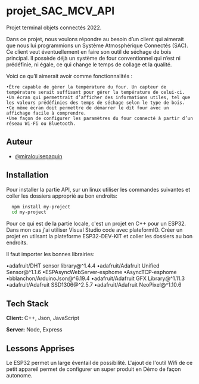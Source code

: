 # projet_SAC_MCV_API

Projet terminal objets connectés 2022. 

Dans ce projet, nous voulons répondre au besoin d’un client qui aimerait que nous lui programmions un Système Atmosphérique Connectés (SAC). Ce client veut éventuellement en faire son outil de séchage de bois principal. Il possède déjà un système de four conventionnel qui n’est ni prédéfinie, ni égale, ce qui change le temps de collage et la qualité.

Voici ce qu’il aimerait avoir comme fonctionnalités :

    •Être capable de gérer la température du four. Un capteur de température serait suffisant pour gérer la température de celui-ci.
    •Un écran qui permettrait d’afficher des informations utiles, tel que les valeurs prédéfinies des temps de séchage selon le type de bois.
    •Ce même écran doit permettre de démarrer le dit four avec un affichage facile à comprendre.
    •Une façon de configurer les paramètres du four connecté à partir d’un réseau Wi-Fi ou Bluetooth.



## Auteur

- [@miralouisepaquin](https://www.github.com/miralouisepaquin)


## Installation

Pour installer la partie API, sur un linux utiliser les commandes suivantes et coller les dossiers approprié au bon endroits:

```bash
  npm install my-project
  cd my-project
```

Pour ce qui est de la partie locale, c'est un projet en C++ pour un ESP32.
Dans mon cas j'ai utiliser Visual Studio code avec plateformIO.
Créer un projet en utilsant la plateforme ESP32-DEV-KIT et coller les dossiers au bon endroits.

Il faut importer les bonnes librairies:

  •adafruit/DHT sensor library@^1.4.4 
	•adafruit/Adafruit Unified Sensor@^1.1.6 
	•ESPAsyncWebServer-esphome 
	•AsyncTCP-esphome
	•bblanchon/ArduinoJson@^6.19.4
	•adafruit/Adafruit GFX Library@^1.11.3
	•adafruit/Adafruit SSD1306@^2.5.7
	•adafruit/Adafruit NeoPixel@^1.10.6
    
## Tech Stack

**Client:** C++, Json, JavaScript

**Server:** Node, Express


## Lessons Apprises

Le ESP32 permet un large éventail de possibilité. L'ajout de l'outil Wifi de ce petit appareil permet de configurer
un super produit en Démo de façon autonome.

